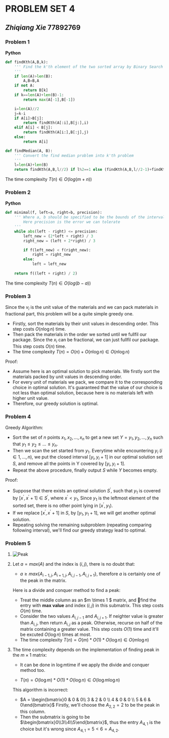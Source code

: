 # PROBLEM SET 4

## _Zhiqiang Xie_ 77892769



### Problem 1

**Python**

```Python
def findKth(A,B,k):
    ''' Find the k'th element of the two sorted array by Binary Search
    '''
    if len(A)>len(B):
        A,B=B,A
    if not A:
        return B[k]
    if k==len(A)+len(B)-1:
        return max(A[-1],B[-1])

    i=len(A)//2
    j=k-i
    if A[i]>B[j]:
        return findKth(A[:i],B[j:],i)
    elif A[i] < B[j]:
        return findKth(A[i:],B[:j],j)
    else:
        return A[i]

def findMedian(A, B):
    ''' Convert the find median problem into k'th problem
    '''
    l=len(A)+len(B)
    return findKth(A,B,l//2) if l%2==1 else (findKth(A,B,l//2-1)+findKth(A,B,l//2))/2
```

The time complexity $T(n) \in O(log(m+n))$



### Problem 2

**Python**

```Python
def minimal(f, left=a, right=b, precision):
    ''' Where a, b should be specified to be the bounds of the interval.
        Here precision is the error we can tolerate
    '''
    while abs(left - right) <= precision:
        left_new = (2*left + right) / 3
        right_new = (left + 2*right) / 3

        if f(left_new) < f(right_new):
            right = right_new
        else:
            left = left_new
            
    return f((left + right) / 2)
```

The time complexity $T(n) \in O(log(b-a))$



### Problem 3

Since the $v_i$ is the unit value of the materials and we can pack materials in fractional part, this problem will be a quite simple greedy one.

- Firstly, sort the materials by their unit values in descending order. This step costs $O(n\log n)$ time.
- Then pack the materials in the order we sorted until we fullfil our package. Since the $x_i$ can be fractional, we can just fullfil our package. This step costs $O(n)$ time.
- The time complexity $T(n) = O(n) + O(n\log n) \in O(n\log n)$

Proof:

- Assume here is an optimal solution to pick materials. We firstly sort the materials packed by unit values in descending order.
- For every unit of materials we pack, we compare it to the corresponding choice in optimal solution. It's guaranteed that the value of  our choice is not less than optimal solution, because here is no materials left with higher unit value.
- Therefore, our greedy solution is optimal.



### Problem 4

Greedy Algorithm:

- Sort the set of $n$ points ${x_1, x_2, ..., x_n}$ to get a new set $Y = {y_1, y_2, ..., y_n}$ such that $y_1 \leq y_2 \leq ... \leq y_n$.
- Then we scan the set started from $y_1$. Everytime while encountering $y_i$ ($i \in {1, ..., n}$), we put the closed interval $[y_i, y_i + 1]$ in our optimal solution set $S$, and remove all the points in Y covered by $[y_i , y_i + 1]$.
- Repeat the above procedure, finally output $S$ while $Y$ becomes empty.

Proof:

- Suppose that there exists an optimal solution $S^′$, such that $y_1$ is covered by $[x^′, x^′+1] \in S^′$, where $x^′ < y_1$, Since $y_1$ is the leftmost element of the sorted set, there is no other point lying in $[x^′ , y_1)$.
- If we replace $[x^′, x^′ +1]$ in $S$, by $[y_1, y_1 +1]$, we will get another optimal solution.
- Repeating solving the remaining subproblem (repeating comparing following interval), we'll find our greedy strategy lead to optimal.



### Problem 5

1. ![Peak](https://raw.githubusercontent.com/xiezhq-hermann/Algorithm-problem-set-solution/master/materials/peak.jpg)

2. Let $a = max(A)$ and the index is $(i,j)$, there is no doubt that:

   - $a \geq max \{A_{i-1,j}, A_{i+1,j}, A_{i,j-1}, A_{i,j+1} \}$, therefore $a$ is certainly one of the peak in the matrix.

   Here is a divide and conquer method to find a peak:

   - Treat the middle column as an $m \times 1 $ matrix, and find the entry with **max value** and index $(i, j)$ in this submatrix. This step costs $O(m)$ time.
   - Consider the two values $A_{i,j-1}$ and $A_{i,j+1}$. If neighter value is greater than $A_{i,j}$, then return $A_{i,j}$ as a peak. Otherwise, recurse on half of the matrix containing a greater value. This step costs $O(1)$ time and it'll be excuted $O(\log n)$ times at most.
   - The time complexity $T(n) = O(m)*O(1)*O(\log n) \in O(m\log n)$

3. The time complexity depends on the implementation of finding peak in the $m\times 1$ matrix:

   - It can be done in $\log m​$ time if we apply the divide and conquer method too.


   - $T(n) = O(\log m)*O(1)*O(\log n) \in O(\log m\log n)$

   This algorithm is incorrect:

   - $A = \begin{bmatrix}0 & 0 & 0\\ 3 & 2 & 0 \\ 4 & 0 & 0 \\ 5 & 6 & 0\end{bmatrix}$ Firstly, we'll choose the $A_{2,2} = 2$ to be the peak in this column.
   - Then the submatrix is going to be  $\begin{bmatrix}0\\3\\4\\5\end{bmatrix}$, thus the entry $A_{4,1}$ is the choice but it's wrong since $A_{4,1} = 5 < 6 = A_{4,2}$.
